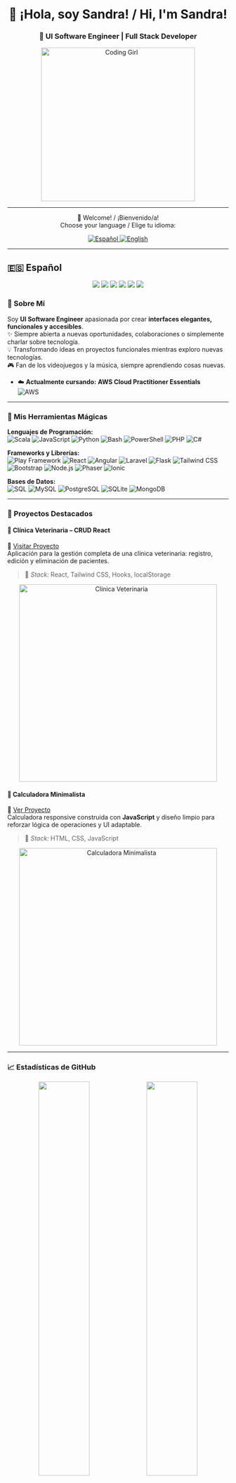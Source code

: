 <h1 align="center">👋 ¡Hola, soy Sandra! / Hi, I'm Sandra!</h1>
<h3 align="center">🎨 UI Software Engineer | Full Stack Developer</h3>

<p align="center">
  <img src="https://pa1.narvii.com/6351/4e4bf1091ab8fb141ee9db56510e779486b5865e_hq.gif" alt="Coding Girl" width="350" />
</p>

---

<p align="center">
  👋 Welcome! / ¡Bienvenido/a! <br>
  Choose your language / Elige tu idioma:
</p>

<p align="center">
  <a href="#español">
    <img src="https://img.shields.io/badge/🇪🇸_Español-ffb6c1?style=for-the-badge&logo=appveyor" alt="Español" />
  </a>
  <a href="#english">
    <img src="https://img.shields.io/badge/🇺🇸_English-87cefa?style=for-the-badge&logo=appveyor" alt="English" />
  </a>
</p>

---

## 🇪🇸 Español <a name="español"></a>

<p align="center">
  <a href="#sobre-mi"><img src="https://img.shields.io/badge/💫_Sobre_Mi-ffb6c1?style=for-the-badge" /></a>
  <a href="#mis-herramientas-magicas"><img src="https://img.shields.io/badge/🎨_Herramientas_Mágicas-87cefa?style=for-the-badge" /></a>
  <a href="#proyectos-destacados"><img src="https://img.shields.io/badge/🚀_Proyectos-ffd700?style=for-the-badge" /></a>
  <a href="#estadisticas-de-github"><img src="https://img.shields.io/badge/📈_Estadísticas-90ee90?style=for-the-badge" /></a>
  <a href="#la-musica-que-escucho"><img src="https://img.shields.io/badge/🎧_Música-9370db?style=for-the-badge" /></a>
  <a href="#contacto"><img src="https://img.shields.io/badge/☕_Contacto-ffa07a?style=for-the-badge" /></a>
</p>

### 💫 Sobre Mí
Soy **UI Software Engineer** apasionada por crear **interfaces elegantes, funcionales y accesibles**.  
✨ Siempre abierta a nuevas oportunidades, colaboraciones o simplemente charlar sobre tecnología.  
💡 Transformando ideas en proyectos funcionales mientras exploro nuevas tecnologías.  
🎮 Fan de los videojuegos y la música, siempre aprendiendo cosas nuevas.  

- ☁️ **Actualmente cursando:** **AWS Cloud Practitioner Essentials**  
![AWS](https://img.shields.io/badge/AWS-Cloud_Practitioner-orange?style=for-the-badge&logo=amazonaws&logoColor=white)

---

### 🎨 Mis Herramientas Mágicas

**Lenguajes de Programación:**  
![Scala](https://img.shields.io/badge/Scala-DC322F?style=flat&logo=scala&logoColor=white)
![JavaScript](https://img.shields.io/badge/JavaScript-F7DF1C?style=flat&logo=javascript&logoColor=000000)
![Python](https://img.shields.io/badge/Python-3776AB?style=flat&logo=python&logoColor=ffffff)
![Bash](https://img.shields.io/badge/Bash-4EAA25?style=flat&logo=gnu-bash&logoColor=ffffff)
![PowerShell](https://img.shields.io/badge/PowerShell-5391FE?style=flat&logo=powershell&logoColor=ffffff)
![PHP](https://img.shields.io/badge/PHP-787CB5?style=flat&logo=php&logoColor=ffffff)
![C#](https://img.shields.io/badge/C%23-239120?style=flat&logo=csharp&logoColor=ffffff)

**Frameworks y Librerías:**  
![Play Framework](https://img.shields.io/badge/Play%20Framework-2C3E50?style=flat&logo=play&logoColor=white)
![React](https://img.shields.io/badge/React-61DAFB?style=flat&logo=react&logoColor=000000)
![Angular](https://img.shields.io/badge/Angular-DD0031?style=flat&logo=angular&logoColor=ffffff)
![Laravel](https://img.shields.io/badge/Laravel-FF2D20?style=flat&logo=laravel&logoColor=white)
![Flask](https://img.shields.io/badge/Flask-000000?style=flat&logo=flask&logoColor=ffffff)
![Tailwind CSS](https://img.shields.io/badge/Tailwind%20CSS-06B6D4?style=flat&logo=tailwindcss&logoColor=ffffff)
![Bootstrap](https://img.shields.io/badge/Bootstrap-563D7C?style=flat&logo=bootstrap&logoColor=ffffff)
![Node.js](https://img.shields.io/badge/Node.js-339933?style=flat&logo=node.js&logoColor=white)
![Phaser](https://img.shields.io/badge/Phaser-2d6df1?style=flat&logo=phaser&logoColor=ffffff)
![Ionic](https://img.shields.io/badge/Ionic-3880FF?style=flat&logo=ionic&logoColor=ffffff)

**Bases de Datos:**  
![SQL](https://img.shields.io/badge/SQL-003B57?style=flat&logo=sql&logoColor=white)
![MySQL](https://img.shields.io/badge/MySQL-4479A1?style=flat&logo=mysql&logoColor=white)
![PostgreSQL](https://img.shields.io/badge/PostgreSQL-336791?style=flat&logo=postgresql&logoColor=white)
![SQLite](https://img.shields.io/badge/SQLite-003B57?style=flat&logo=sqlite&logoColor=white)
![MongoDB](https://img.shields.io/badge/MongoDB-47A248?style=flat&logo=mongodb&logoColor=white)

---

### 🚀 Proyectos Destacados

#### 🐾 Clínica Veterinaria – CRUD React
🔗 [Visitar Proyecto](https://formularibasic.netlify.app/)  
Aplicación para la gestión completa de una clínica veterinaria: registro, edición y eliminación de pacientes.  
> 🧠 *Stack:* React, Tailwind CSS, Hooks, localStorage  

<p align="center">
  <img src="https://github.com/user-attachments/assets/6ff4b588-0220-45ce-8a77-97f22dd943df" alt="Clínica Veterinaria" width="450"/>
</p>

#### 🧮 Calculadora Minimalista
🔗 [Ver Proyecto](https://calculadoraop.netlify.app/)  
Calculadora responsive construida con **JavaScript** y diseño limpio para reforzar lógica de operaciones y UI adaptable.  
> 🎨 *Stack:* HTML, CSS, JavaScript  

<p align="center">
  <img src="https://github.com/user-attachments/assets/bab58859-6d52-4030-898a-33c2fbf3aad1" alt="Calculadora Minimalista" width="450"/>
</p>

---

### 📈 Estadísticas de GitHub

<p align="center">
  <img src="https://github-readme-stats.vercel.app/api?username=Roxime13&show_icons=true&hide_title=true&hide=prs&count_private=true&include_all_commits=true" width="48%" />
  <img src="https://github-profile-trophy.vercel.app/?username=Roxime13&theme=onedark&row=1" width="48%" />
</p>

<p align="center">
  <img src="https://github-readme-stats.vercel.app/api/top-langs/?username=Roxime13&layout=compact" width="48%" />
  <img src="https://github-readme-activity-graph.vercel.app/graph?username=Roxime13&theme=react-dark" width="48%" />
</p>

---

### 🎧 La música que escucho

<div align="center">
  <a href="https://open.spotify.com/user/sanrulljar">
    <img src="https://spotify-recently-played-readme.vercel.app/api?user=sanrulljar&count=5&width=1000" alt="Spotify recientemente escuchado" />
  </a>
</div>

---

### ☕ ¿Charlamos sobre código, café o ambos? <a name="charlamos-sobre-codigo-cafe-o-ambos"></a> 

<p align="center">
  <a href="https://www.linkedin.com/in/sandra-rull-jariod-115899265/">
    <img src="https://img.shields.io/badge/🔗_LinkedIn-0A66C2?style=for-the-badge&logo=linkedin&logoColor=white" alt="LinkedIn" />
  </a>
</p>

✨ Siempre abierta a nuevas oportunidades, colaboraciones o simplemente charlar sobre tecnología. 


---

## 🇺🇸 English <a name="english"></a>

<p align="center">
  <a href="#about-me"><img src="https://img.shields.io/badge/💫_About_Me-ffb6c1?style=for-the-badge" /></a>
  <a href="#my-magic-tools"><img src="https://img.shields.io/badge/🎨_Magic_Tools-87cefa?style=for-the-badge" /></a>
  <a href="#featured-projects"><img src="https://img.shields.io/badge/🚀_Projects-ffd700?style=for-the-badge" /></a>
  <a href="#github-stats"><img src="https://img.shields.io/badge/📈_Stats-90ee90?style=for-the-badge" /></a>
  <a href="#music-i-listen-to"><img src="https://img.shields.io/badge/🎧_Music-9370db?style=for-the-badge" /></a>
  <a href="#lets-chat-about-code-coffee-or-both"><img src="https://img.shields.io/badge/☕_Contact-ffa07a?style=for-the-badge" /></a>
</p>

### 💫 About Me
I’m **Sandra**, a **UI Software Engineer** passionate about creating **elegant, functional, and accessible interfaces**.  
✨ Always open to new opportunities, collaborations, or just chatting about technology.  
💡 Turning ideas into functional projects while exploring new technologies.  
🎮 Avid gamer and music lover, always curious and eager to learn.  

- ☁️ **Currently learning:** **AWS Cloud Practitioner Essentials**  
![AWS](https://img.shields.io/badge/AWS-Cloud_Practitioner-orange?style=for-the-badge&logo=amazonaws&logoColor=white)

---

### 🎨 My Magic Tools

**Programming Languages:**  
![Scala](https://img.shields.io/badge/Scala-DC322F?style=flat&logo=scala&logoColor=white)
![JavaScript](https://img.shields.io/badge/JavaScript-F7DF1C?style=flat&logo=javascript&logoColor=000000)
![Python](https://img.shields.io/badge/Python-3776AB?style=flat&logo=python&logoColor=ffffff)
![Bash](https://img.shields.io/badge/Bash-4EAA25?style=flat&logo=gnu-bash&logoColor=ffffff)
![PowerShell](https://img.shields.io/badge/PowerShell-5391FE?style=flat&logo=powershell&logoColor=ffffff)
![PHP](https://img.shields.io/badge/PHP-787CB5?style=flat&logo=php&logoColor=ffffff)
![C#](https://img.shields.io/badge/C%23-239120?style=flat&logo=csharp&logoColor=ffffff)

**Frameworks & Libraries:**  
![Play Framework](https://img.shields.io/badge/Play%20Framework-2C3E50?style=flat&logo=play&logoColor=white)
![React](https://img.shields.io/badge/React-61DAFB?style=flat&logo=react&logoColor=000000)
![Angular](https://img.shields.io/badge/Angular-DD0031?style=flat&logo=angular&logoColor=ffffff)
![Laravel](https://img.shields.io/badge/Laravel-FF2D20?style=flat&logo=laravel&logoColor=white)
![Flask](https://img.shields.io/badge/Flask-000000?style=flat&logo=flask&logoColor=ffffff)
![Tailwind CSS](https://img.shields.io/badge/Tailwind%20CSS-06B6D4?style=flat&logo=tailwindcss&logoColor=ffffff)
![Bootstrap](https://img.shields.io/badge/Bootstrap-563D7C?style=flat&logo=bootstrap&logoColor=ffffff)
![Node.js](https://img.shields.io/badge/Node.js-339933?style=flat&logo=node.js&logoColor=white)
![Phaser](https://img.shields.io/badge/Phaser-2d6df1?style=flat&logo=phaser&logoColor=ffffff)
![Ionic](https://img.shields.io/badge/Ionic-3880FF?style=flat&logo=ionic&logoColor=ffffff)

**Databases:**  
![SQL](https://img.shields.io/badge/SQL-003B57?style=flat&logo=sql&logoColor=white)
![MySQL](https://img.shields.io/badge/MySQL-4479A1?style=flat&logo=mysql&logoColor=white)
![PostgreSQL](https://img.shields.io/badge/PostgreSQL-336791?style=flat&logo=postgresql&logoColor=white)
![SQLite](https://img.shields.io/badge/SQLite-003B57?style=flat&logo=sqlite&logoColor=white)
![MongoDB](https://img.shields.io/badge/MongoDB-47A248?style=flat&logo=mongodb&logoColor=white)

---

### 🚀 Featured Projects

#### 🐾 Veterinary Clinic – CRUD React
🔗 [Visit Project](https://formularibasic.netlify.app/)  
Application for managing a veterinary clinic: registering, editing, and deleting patients.  
> 🧠 *Stack:* React, Tailwind CSS, Hooks, localStorage  

<p align="center">
  <img src="https://github.com/user-attachments/assets/6ff4b588-0220-45ce-8a77-97f22dd943df" alt="Veterinary Clinic" width="450"/>
</p>

#### 🧮 Minimalist Calculator
🔗 [View Project](https://calculadoraop.netlify.app/)  
Responsive calculator built with **JavaScript** and clean design to strengthen operation logic and adaptable UI.  
> 🎨 *Stack:* HTML, CSS, JavaScript  

<p align="center">
  <img src="https://github.com/user-attachments/assets/bab58859-6d52-4030-898a-33c2fbf3aad1" alt="Minimalist Calculator" width="450"/>
</p>

---

### 📈 GitHub Stats

<p align="center">
  <img src="https://github-readme-stats.vercel.app/api?username=Roxime13&show_icons=true&hide_title=true&hide=prs&count_private=true&include_all_commits=true" width="48%" />
  <img src="https://github-profile-trophy.vercel.app/?username=Roxime13&theme=onedark&row=1" width="48%" />
</p>

<p align="center">
  <img src="https://github-readme-stats.vercel.app/api/top-langs/?username=Roxime13&layout=compact" width="48%" />
  <img src="https://github-readme-activity-graph.vercel.app/graph?username=Roxime13&theme=react-dark" width="48%" />
</p>

---

### 🎧 Music I Listen To

<div align="center">
  <a href="https://open.spotify.com/user/sanrulljar">
    <img src="https://spotify-recently-played-readme.vercel.app/api?user=sanrulljar&count=5&width=1000" alt="Recently Played on Spotify" />
  </a>
</div>

---

### ☕ Let's Chat About Code, Coffee, or Both <a name="lets-chat-about-code-coffee-or-both"></a>

<p align="center">
  <a href="https://www.linkedin.com/in/sandra-rull-jariod-115899265/">
    <img src="https://img.shields.io/badge/🔗_LinkedIn-0A66C2?style=for-the-badge&logo=linkedin&logoColor=white" alt="LinkedIn" />
  </a>
</p>

✨ Always open to new opportunities, collaborations, or just chatting about technology. 



